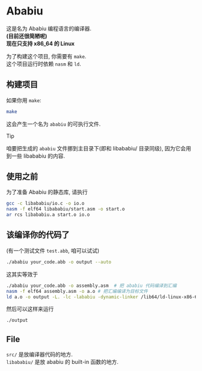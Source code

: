 # Ababiu
这是名为 Ababiu 编程语言的编译器.  
**(目前还很简陋呢)**  
**现在只支持 x86_64 的 Linux**
  
为了构建这个项目, 你需要有 `make`.  
这个项目运行时依赖 `nasm` 和 `ld`.  
## 构建项目
如果你用 `make`:
``` bash
make
```
这会产生一个名为 `ababiu` 的可执行文件.  
> [!TIP]
> 咱要把生成的 `ababiu` 文件挪到主目录下(即和 libababiu/ 目录同级), 因为它会用到一些 libababiu 的内容.  

## 使用之前
为了准备 Ababiu 的静态库, 请执行
```bash
gcc -c libababiu/io.c -o io.o
nasm -f elf64 libababiu/start.asm -o start.o
ar rcs libababiu.a start.o io.o
```

## 该编译你的代码了
(有一个测试文件 `test.abb`, 咱可以试试)  
```bash
./ababiu your_code.abb -o output --auto
```
这其实等效于
``` bash
./ababiu your_code.abb -o assembly.asm  # 把 ababiu 代码编译到汇编
nasm -f elf64 assembly.asm -o a.o # 把汇编编译为目标文件
ld a.o -o output -L. -lc -lababiu -dynamic-linker /lib64/ld-linux-x86-64.so.2 # 链接
```
然后可以这样来运行
```bash
./output
```
## File
`src/` 是放编译器代码的地方.  
`libababiu/` 是放 ababiu 的 built-in 函数的地方.  
